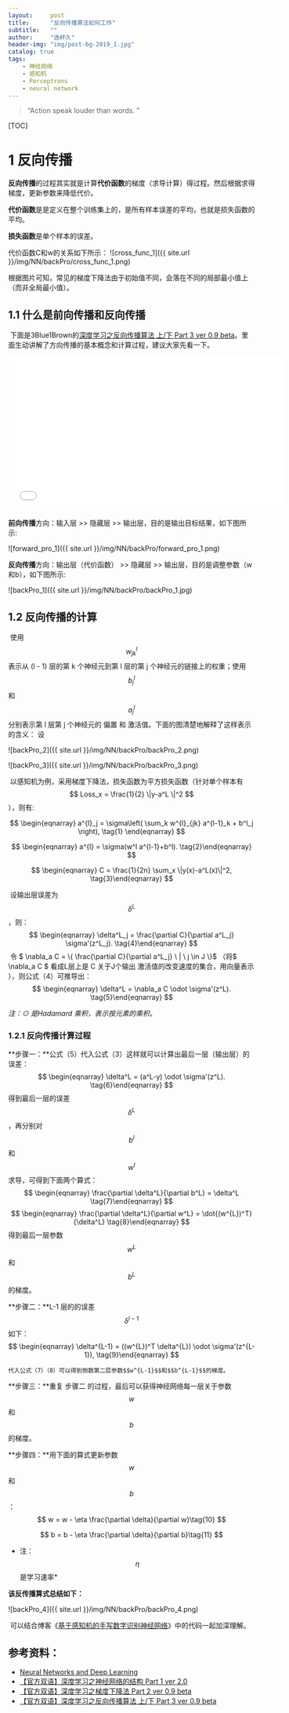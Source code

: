 ```yaml
---
layout:     post
title:      "反向传播算法如何⼯作"
subtitle:   ""
author:     "逸杯久"
header-img: "img/post-bg-2019_1.jpg"
catalog: true
tags:
    - 神经网络
    - 感知机
    - Perceptrons
    - neural network
---
```


> “Action speak louder than words. ”



[TOC]

# 1 反向传播

**反向传播**的过程其实就是计算**代价函数**的梯度（求导计算）得过程。然后根据求得梯度，更新参数来降低代价。

**代价函数**是是定义在整个训练集上的，是所有样本误差的平均，也就是损失函数的平均。

**损失函数**是单个样本的误差。

代价函数C和w的关系如下所示：
    ![cross_func_1]({{ site.url }}/img/NN/backPro/cross_func_1.png)

根据图片可知，常见的梯度下降法由于初始值不同，会落在不同的局部最小值上（而非全局最小值）。


## 1.1 什么是前向传播和反向传播
​	下面是3Blue1Brown的[深度学习之反向传播算法 上/下 Part 3 ver 0.9 beta](https://www.bilibili.com/video/av16577449)。里面生动讲解了方向传播的基本概念和计算过程，建议大家先看一下。
<iframe iframe width="560" height="315" src="//player.bilibili.com/player.html?aid=16577449&cid=27038097&page=1" scrolling="no" border="0" frameborder="no" framespacing="0" allowfullscreen="true"> </iframe>

**前向传播**方向：输入层 >> 隐藏层 >> 输出层，目的是输出目标结果，如下图所示:

![forward_pro_1]({{ site.url }}/img/NN/backPro/forward_pro_1.png)

**反向传播**方向：输出层（代价函数） >> 隐藏层 >> 输出层，目的是调整参数（w和b），如下图所示:

![backPro_1]({{ site.url }}/img/NN/backPro/backPro_1.jpg)

## 1.2 反向传播的计算

​	使⽤ $$ w^{l}_{jk} $$ 表⽰从 (l - 1) 层的第 k 个神经元到第 l 层的第 j 个神经元的链接上的权重；使⽤ $$ b^{l}_j  $$ 和 $$ a^{l}_j  $$ 分别表⽰第 l 层第 j 个神经元的 偏置 和 激活值。下⾯的图清楚地解释了这样表⽰
的含义： 设

![backPro_2]({{ site.url }}/img/NN/backPro/backPro_2.png)

![backPro_3]({{ site.url }}/img/NN/backPro/backPro_3.png)

​	以感知机为例，采用梯度下降法，损失函数为平方损失函数（针对单个样本有 $$ Loss_x = \frac{1}{2} \|y-a^L \|^2 $$），则有:

$$
\begin{eqnarray} 
  a^{l}_j = \sigma\left( \sum_k w^{l}_{jk} a^{l-1}_k + b^l_j \right),
\tag{1}
\end{eqnarray}
$$

$$
\begin{eqnarray} 
  a^{l} = \sigma(w^l a^{l-1}+b^l).
\tag{2}\end{eqnarray}
$$

$$
\begin{eqnarray}
  C = \frac{1}{2n} \sum_x \|y(x)-a^L(x)\|^2,
\tag{3}\end{eqnarray}
$$

​	设输出层误差为 $$\delta^L$$ ，则：
$$
\begin{eqnarray} 
  \delta^L_j = \frac{\partial C}{\partial a^L_j} \sigma'(z^L_j).
\tag{4}\end{eqnarray}
$$
​	令 $ \nabla_a C = \\{ \frac{\partial C}{\partial a^L_j} \   \| \  j \in J \\}$ （将$ \nabla_a C $ 看成L层上是 C 关于J个输出
激活值的改变速度的集合，用向量表示 ），则公式（4）可推导出：
$$
\begin{eqnarray} 
  \delta^L = \nabla_a C \odot \sigma'(z^L).
\tag{5}\end{eqnarray}
$$

*注：⊙ 是Hadamard 乘积，表⽰按元素的乘积。*

### 1.2.1 反向传播计算过程

**步骤一：**公式（5）代入公式（3）这样就可以计算出最后一层（输出层）的误差：
$$
\begin{eqnarray} 
  \delta^L = (a^L-y) \odot \sigma'(z^L).
\tag{6}\end{eqnarray}
$$
得到最后一层的误差 $$\delta^L$$ ，再分别对 $$ b^l $$ 和 $$ w^l $$求导，可得到下面两个算式：
$$
\begin{eqnarray} 
   \frac{\partial \delta^L}{\partial b^L} = \delta^L
\tag{7}\end{eqnarray}
$$
$$
\begin{eqnarray} 
   \frac{\partial \delta^L}{\partial w^L} = \dot{(w^{L})^T}{\delta^L}
\tag{8}\end{eqnarray}
$$
得到最后一层参数$$w^L$$和$$b^L$$的梯度。

**步骤二：**L-1 层的的误差 $$\delta^{l-1}$$ 如下：
$$
\begin{eqnarray} 
     \delta^{L-1} = ((w^{L})^T \delta^{L}) \odot \sigma'(z^{L-1}),
   \tag{9}\end{eqnarray}
$$

   	代入公式（7）（8）可以得到倒数第二层参数$$w^{L-1}$$和$$b^{L-1}$$的梯度。

**步骤三：**重复 步骤二 的过程，最后可以获得神经网络每一层关于参数$$w$$和$$b$$的梯度。

**步骤四：**用下面的算式更新参数$$w$$和$$b$$：
   $$
   w = w - \eta \frac{\partial \delta}{\partial w}\tag{10}
   $$

   $$
   b = b - \eta \frac{\partial \delta}{\partial b}\tag{11}
   $$


  * 注：$$\eta$$ 是学习速率*


   **该反传播算式总结如下：**

![backPro_4]({{ site.url }}/img/NN/backPro/backPro_4.png)

​	可以结合博客《[基于感知机的手写数字识别神经网络](https://yuzy007.github.io/2019/01/23/PNN/)》中的代码一起加深理解。

##  参考资料：

- [Neural Networks and Deep Learning](http://neuralnetworksanddeeplearning.com/chap1.html)
- [【官方双语】深度学习之神经网络的结构 Part 1 ver 2.0](https://www.bilibili.com/video/av15532370)
- [【官方双语】深度学习之梯度下降法 Part 2 ver 0.9 beta](https://www.bilibili.com/video/av16144388)
- [【官方双语】深度学习之反向传播算法 上/下 Part 3 ver 0.9 beta](https://www.bilibili.com/video/av16577449)

















